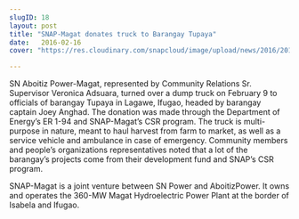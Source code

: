 ```yaml
---
slugID: 18
layout: post
title: "SNAP-Magat donates truck to Barangay Tupaya"
date:   2016-02-16 
cover: "https://res.cloudinary.com/snapcloud/image/upload/news/2016/2016-3-snap.jpg"

---
```

SN Aboitiz Power-Magat, represented by Community Relations Sr. Supervisor Veronica Adsuara, turned over a dump truck on February 9 to officials of barangay Tupaya in Lagawe, Ifugao, headed by barangay captain Joey Anghad. The donation was made through the Department of Energy’s ER 1-94 and SNAP-Magat’s CSR program. The truck is multi-purpose in nature, meant to haul harvest from farm to market, as well as a service vehicle and ambulance in case of emergency. Community members and people’s organizations representatives noted that a lot of the barangay’s projects come from their development fund and SNAP’s CSR program.


SNAP-Magat is a joint venture between SN Power and AboitizPower. It owns and operates the 360-MW Magat Hydroelectric Power Plant at the border of Isabela and Ifugao.